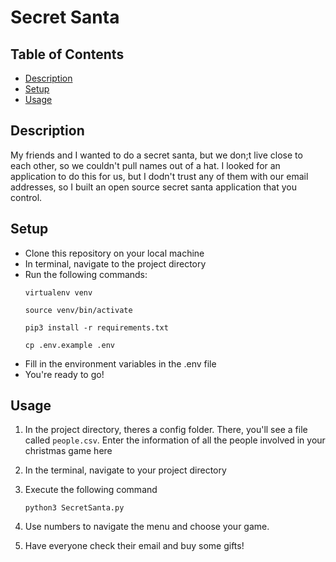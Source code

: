 # Secret Santa

## Table of Contents
- [Description](#description)
- [Setup](#setup)
- [Usage](#usage)

## Description

My friends and I wanted to do a secret santa, but we don;t live close to each other, so we couldn't pull names out of a hat. I looked for an application to do this for us, but I dodn't trust any of them with our email addresses, so I built an open source secret santa application that you control.

## Setup
- Clone this repository on your local machine
- In terminal, navigate to the project directory
- Run the following commands:
    ```
    virtualenv venv

    source venv/bin/activate

    pip3 install -r requirements.txt

    cp .env.example .env
    ```
- Fill in the environment variables in the .env file
- You're ready to go!

## Usage

1. In the project directory, theres a config folder. There, you'll see a file called `people.csv`. Enter the information of all the people involved in your christmas game here
2. In the terminal, navigate to your project directory
3. Execute the following command
    
    ```
    python3 SecretSanta.py
    ```
4. Use numbers to navigate the menu and choose your game.
5. Have everyone check their email and buy some gifts!